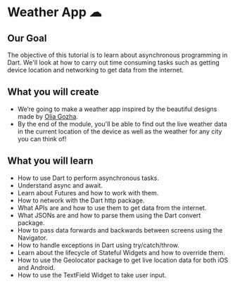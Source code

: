 # Weather App ☁

## Our Goal
The objective of this tutorial is to learn about asynchronous programming in Dart. We'll look at how to carry out time consuming tasks such as getting device location and networking to get data from the internet. 

## What you will create
- We’re going to make a weather app inspired by the beautiful designs made by [Olia Gozha](https://dribbble.com/shots/4663154-).
- By the end of the module, you'll be able to find out the live weather data in the current location of the device as well as the weather for any city you can think of!

## What you will learn
- How to use Dart to perform asynchronous tasks.
- Understand async and await.
- Learn about Futures and how to work with them.
- How to network with the Dart http package.
- What APIs are and how to use them to get data from the internet.
- What JSONs are and how to parse them using the Dart convert package.
- How to pass data forwards and backwards between screens using the Navigator.
- How to handle exceptions in Dart using try/catch/throw.
- Learn about the lifecycle of Stateful Widgets and how to override them.
- How to use the Geolocator package to get live location data for both iOS and Android.
- How to use the TextField Widget to take user input.

